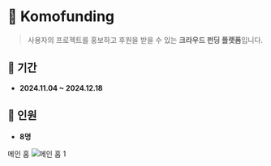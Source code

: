 # 🎉 **Komofunding**
> 사용자의 프로젝트를 홍보하고 후원을 받을 수 있는 **크라우드 펀딩 플랫폼**입니다.


## 📅 **기간**
- **2024.11.04 ~ 2024.12.18**

## 👥 **인원**
- **8명**




메인 홈
![메인 홈 1](https://github.com/user-attachments/assets/6fb655b8-0079-4c51-8748-e255055023a8)

